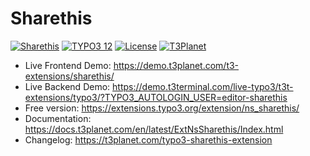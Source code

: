# Sharethis

  [![Sharethis](https://img.shields.io/badge/stable-v12.0.1-green?style=flat-square)](https://github.com/nitsan-technologies/ns_sharethis/tree/12.0.1) [![TYPO3 12](https://img.shields.io/badge/TYPO3-12-orange.svg?style=flat-square)](https://get.typo3.org/version/12) [![License](https://img.shields.io/badge/license-GPL--3.0-orange?style=flat-square)](https://www.gnu.org/licenses/gpl-3.0.en.html) [![T3Planet](https://img.shields.io/badge/T3Planet-Sharethis-50b99a?style=flat-square)](https://t3planet.com/typo3-sharethis-extension)

- Live Frontend Demo: https://demo.t3planet.com/t3-extensions/sharethis/
- Live Backend Demo: https://demo.t3terminal.com/live-typo3/t3t-extensions/typo3/?TYPO3_AUTOLOGIN_USER=editor-sharethis
- Free version: https://extensions.typo3.org/extension/ns_sharethis/
- Documentation: https://docs.t3planet.com/en/latest/ExtNsSharethis/Index.html
- Changelog: https://t3planet.com/typo3-sharethis-extension
